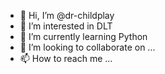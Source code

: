 - 👋 Hi, I’m @dr-childplay
- 👀 I’m interested in DLT
- 🌱 I’m currently learning Python
- 💞️ I’m looking to collaborate on ...
- 📫 How to reach me ...

<!---
dr-childplay/dr-childplay is a ✨ special ✨ repository because its `README.md` (this file) appears on your GitHub profile.
You can click the Preview link to take a look at your changes.
--->
